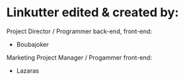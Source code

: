 # Linkutter edited & created by:

Project Director / Programmer back-end, front-end:
- Boubajoker

Marketing Project Manager / Progammer front-end:    
- Lazaras